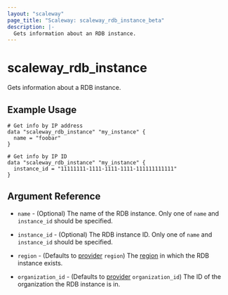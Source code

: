 ```yaml
---
layout: "scaleway"
page_title: "Scaleway: scaleway_rdb_instance_beta"
description: |-
  Gets information about an RDB instance.
---
```


# scaleway_rdb_instance

Gets information about a RDB instance.

## Example Usage

```hcl
# Get info by IP address
data "scaleway_rdb_instance" "my_instance" {
  name = "foobar"
}

# Get info by IP ID
data "scaleway_rdb_instance" "my_instance" {
  instance_id = "11111111-1111-1111-1111-111111111111"
}
```

## Argument Reference

- `name` - (Optional) The name of the RDB instance.
  Only one of `name` and `instance_id` should be specified.

- `instance_id` - (Optional) The RDB instance ID.
  Only one of `name` and `instance_id` should be specified.

- `region` - (Defaults to [provider](../index.html#region) `region`) The [region](../guides/regions_and_zones.html#zones) in which the RDB instance exists.

- `organization_id` - (Defaults to [provider](../index.html#organization_id) `organization_id`) The ID of the organization the RDB instance is in.
